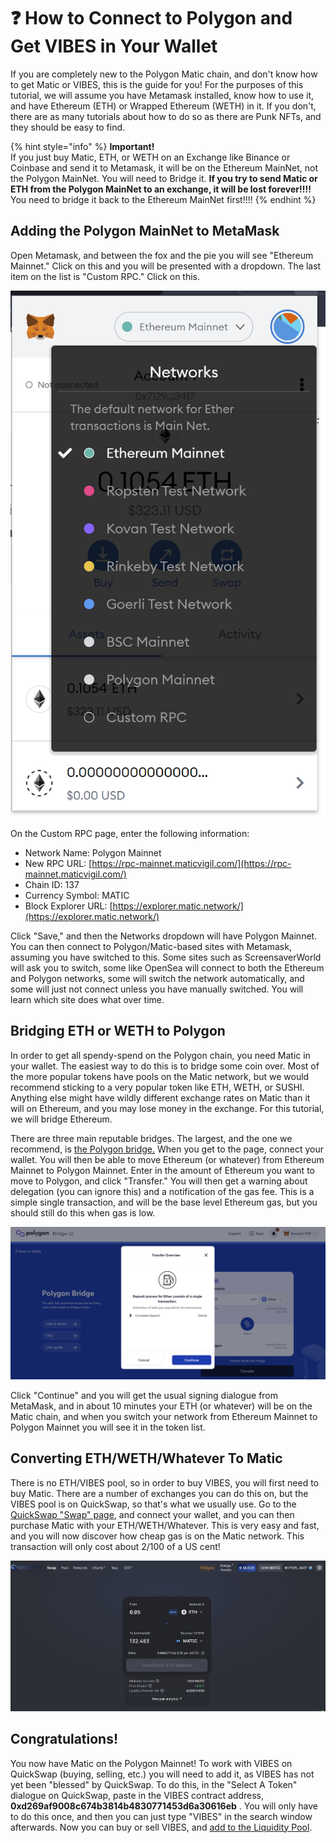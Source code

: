 # ❓ How to Connect to Polygon and Get VIBES in Your Wallet

If you are completely new to the Polygon Matic chain, and don't know how to get Matic or VIBES, this is the guide for you! For the purposes of this tutorial, we will assume you have Metamask installed, know how to use it, and have Ethereum \(ETH\) or Wrapped Ethereum \(WETH\) in it. If you don't, there are as many tutorials about how to do so as there are Punk NFTs, and they should be easy to find. 

{% hint style="info" %}
**Important!**   
If you just buy Matic, ETH, or WETH on an Exchange like Binance or Coinbase and send it to Metamask, it will be on the Ethereum MainNet, not the Polygon MainNet. You will need to Bridge it. **If you try to send Matic or ETH from the Polygon MainNet to an exchange, it will be lost forever!!!!** You need to bridge it back to the Ethereum MainNet first!!!!
{% endhint %}

## Adding the Polygon MainNet to MetaMask

Open Metamask, and between the fox and the pie you will see "Ethereum Mainnet." Click on this and you will be presented with a dropdown. The last item on the list is "Custom RPC." Click on this.

![](../../.gitbook/assets/image%20%284%29.png)

On  the Custom RPC page, enter the following information: 

* Network Name: Polygon Mainnet
* New RPC URL: [https://rpc-mainnet.maticvigil.com/](https://rpc-mainnet.maticvigil.com/)
* Chain ID: 137
* Currency Symbol: MATIC
* Block Explorer URL: [https://explorer.matic.network/](https://explorer.matic.network/)

Click "Save," and then the Networks dropdown will have Polygon Mainnet. You can then connect to Polygon/Matic-based sites with Metamask, assuming you have switched to this. Some sites such as ScreensaverWorld will ask you to switch, some like OpenSea will connect to both the Ethereum and Polygon networks, some will switch the network automatically, and some will just not connect unless you have manually switched. You will learn which site does what over time.

## Bridging ETH or WETH to Polygon

In order to get all spendy-spend on the Polygon chain, you need Matic in your wallet. The easiest way to do this is to bridge some coin over. Most of the more popular tokens have pools on the Matic network, but we would recommend sticking to a very popular token like ETH, WETH, or SUSHI. Anything else might have wildly different exchange rates on Matic than it will on Ethereum, and you may lose money in the exchange. For this tutorial, we will bridge Ethereum. 

There are three main reputable bridges. The largest, and the one we recommend, is [the Polygon bridge.](https://wallet.matic.network/bridge/) When you get to the page, connect your wallet. You will then be able to move Ethereum \(or whatever\) from Ethereum Mainnet to Polygon Mainnet. Enter in the amount of Ethereum you want to move to Polygon, and click "Transfer." You will then get a warning about delegation \(you can ignore this\) and a notification of the gas fee. This is a simple single transaction, and will be the base level Ethereum gas, but you should still do this when gas is low.   


![](../../.gitbook/assets/image%20%286%29.png)

Click "Continue" and you will get the usual signing dialogue from MetaMask, and in about 10 minutes your ETH \(or whatever\) will be on the Matic chain, and when you switch your network from Ethereum Mainnet to Polygon Mainnet you will see it in the token list. 

## Converting ETH/WETH/Whatever To Matic

There is no ETH/VIBES pool, so in order to buy VIBES, you will first need to buy Matic. There are a number of exchanges you can do this on, but the VIBES pool is on QuickSwap, so that's what we usually use. Go to the [QuickSwap "Swap" page](https://quickswap.exchange/#/swap), and connect your wallet, and you can then purchase Matic with your ETH/WETH/Whatever. This is very easy and fast, and you will now discover how cheap gas is on the Matic network. This transaction will only cost about 2/100 of a US cent! 

![](../../.gitbook/assets/image%20%285%29.png)

## Congratulations! 

You now have Matic on the Polygon Mainnet! To work with VIBES on QuickSwap \(buying, selling, etc.\) you will need to add it, as VIBES has not yet been "blessed" by QuickSwap. To do this, in the "Select A Token" dialogue on QuickSwap, paste in the VIBES contract address, **0xd269af9008c674b3814b4830771453d6a30616eb** . You will only have to do this once, and then you can just type "VIBES" in the search window afterwards. Now you can buy or sell VIBES, and [add to the Liquidity Pool](how-to-supply-liquidity-for-vibes.md). 

